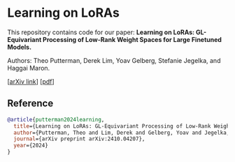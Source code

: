 # Learning on LoRAs

This repository contains code for our paper: **Learning on LoRAs: GL-Equivariant Processing of Low-Rank Weight Spaces for Large Finetuned Models.**

Authors: Theo Putterman, Derek Lim, Yoav Gelberg, Stefanie Jegelka, and Haggai Maron.

[[arXiv link](https://arxiv.org/abs/2410.04207)] [[pdf](https://arxiv.org/pdf/2410.04207)]

## Reference

```bib
@article{putterman2024learning,
  title={Learning on LoRAs: GL-Equivariant Processing of Low-Rank Weight Spaces for Large Finetuned Models},
  author={Putterman, Theo and Lim, Derek and Gelberg, Yoav and Jegelka, Stefanie and Maron, Haggai},
  journal={arXiv preprint arXiv:2410.04207},
  year={2024}
}
```
